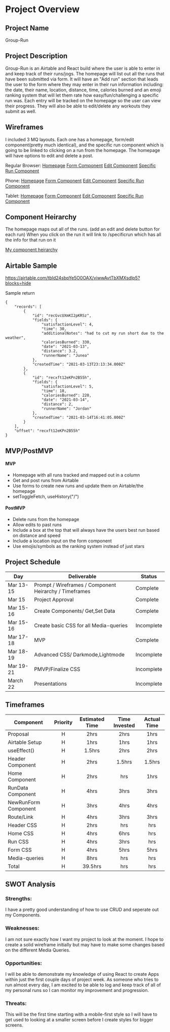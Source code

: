 # Project Overview

## Project Name
Group-Run


## Project Description
Group-Run is an Airtable and React build where the user is able to enter in and keep track of their runs/jogs. The homepage will list out all the runs that have been submitted via form. It will have an "Add run" section that leads the user to the form where they may enter in their run information including: the date, their name, location, distance, time, calories burned and an emoji ranking system that will let them rate how easy/fun/challenging a specific run was. Each entry will be tracked on the homepage so the user can view their progress. They will also be able to edit/delete any workouts they submit as well.

## Wireframes
I included 3 MQ layouts. Each one has a homepage, form/edit component(pretty much identical), and the specific run component which is going to be linked to clicking on a run from the homepage. The homepage will have options to edit and delete a post.

Regular Browser:
[Homepage](https://wireframe.cc/bsCMUU)
[Form Component](https://wireframe.cc/2xOC8C)
[Edit Component](https://wireframe.cc/NIhNQt)
[Specific Run Component](https://wireframe.cc/yCg7Ul)

Phone:
[Homepage](https://wireframe.cc/iNqqHy)
[Form Component](https://wireframe.cc/nm1EGs)
[Edit Component](https://wireframe.cc/l5ynUD)
[Specific Run Component](https://wireframe.cc/AU5U6z)

Tablet:
[Homepage](https://wireframe.cc/uIUL3w)
[Form Component](https://wireframe.cc/W876uP)
[Edit Component](https://wireframe.cc/MRlotu)
[Specific Run Component](https://wireframe.cc/Azv2nM)

## Component Heirarchy
The homepage maps out all of the runs. (add an edit and delete button for each run)
When you click on the run it will link to /specificrun which has all the info for that run on it

[My component heirarchy](https://imgur.com/ehwd0aw)

## Airtable Sample

https://airtable.com/tbld24sbpYe5O0OAX/viwwAvtTbXMXsdlp5?blocks=hide

Sample return 
```
{
    "records": [
        {
            "id": "recGvcUXmKI2pKRSz",
            "fields": {
                "satisfactionLevel": 4,
                "time": 30,
                "additionalNotes": "had to cut my run short due to the weather",
                "caloriesBurned": 330,
                "date": "2021-03-13",
                "distance": 3.2,
                "runnerName": "Junea"
            },
            "createdTime": "2021-03-13T23:13:34.000Z"
        },
        {
            "id": "recxft12eKPn2B55h",
            "fields": {
                "satisfactionLevel": 5,
                "time": 18,
                "caloriesBurned": 220,
                "date": "2021-03-14",
                "distance": 2,
                "runnerName": "Jordan"
            },
            "createdTime": "2021-03-14T16:41:05.000Z"
        }
    ],
    "offset": "recxft12eKPn2B55h"
}
```
## MVP/PostMVP

#### MVP
- Homepage with all runs tracked and mapped out in a column
- Get and post runs from Airtable
- Use forms to create new runs and update them on Airtable/the homepage
- setToggleFetch, useHistory("/")

#### PostMVP
- Delete runs from the homepage
- Allow edits to past runs
- Include a box at the top that will always have the users best run based on distance and speed
- Include a location input on the form component
- Use emojis/symbols as the ranking system instead of just stars

## Project Schedule

|  Day | Deliverable | Status
|---|---| ---|
|Mar 13-15| Prompt / Wireframes / Component Heirarchy / Timeframes | Complete
|Mar 15| Project Approval | Complete
|Mar 15-16| Create Components/ Get,Set Data| Complete
|Mar 15-16| Create basic CSS for all Media-queries| Incomplete
|Mar 17-18| MVP | Complete
|Mar 18-19| Advanced CSS/ Darkmode,Lightmode | Incomplete
|Mar 19-21| PMVP/Finalize CSS | Incomplete
|March 22| Presentations | Incomplete

## Timeframes

| Component | Priority | Estimated Time | Time Invested | Actual Time |
| --- | :---: |  :---: | :---: | :---: |
| Proposal | H | 2hrs| 2hrs | 1hrs |
| Airtable Setup | H | 1hrs| 1hrs | 1hrs |
| useEffect() | H | 1.5hrs| 2hrs | 2hrs |
| Header Component | H | 2hrs| 1.5hrs | 1.5hrs |
| Home Component | H | 2hrs| hrs | 1hrs |
| RunData Component | H | 4hrs| 3hrs | 3hrs |
| NewRunForm Component | H | 3hrs| 4hrs | 4hrs |
| Route/Link | H | 4hrs| 3hrs | 3hrs |
| Header CSS | H | 2hrs| hrs | hrs |
| Home CSS | H | 4hrs| 6hrs | hrs |
| Run CSS | H | 4hrs| 3hrs | hrs |
| Form CSS | H | 4hrs| 5hrs | 5hrs |
| Media-queries | H | 8hrs| hrs | hrs |
| Total | H | 39.5hrs| hrs | hrs |

## SWOT Analysis

### Strengths:
I have a pretty good understanding of how to use CRUD and seperate out my Components.

### Weaknesses:
I am not sure exactly how I want my project to look at the moment. I hope to create a solid wireframe initially but may have to make some changes based on the different Media Queries.

### Opportunities:
I will be able to demonstrate my knowledge of using React to create Apps within just the first couple days of project week. As someone who tries to run almost every day, I am excited to be able to log and keep track of all of my personal runs so I can monitor my improvement and progression.

### Threats:
This will be the first time starting with a mobile-first style so I will have to get used to looking at a smaller screen before I create styles for bigger screens.




